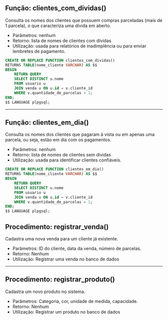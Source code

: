 ## Função: clientes_com_dividas()

Consulta os nomes dos clientes que possuem compras parceladas (mais de 1 parcela), o que caracteriza uma dívida em aberto.

- Parâmetros: nenhum
- Retorno: lista de nomes de clientes com dívidas
- Utilização: usada para relatórios de inadimplência ou para enviar lembretes de pagamento.
```sql
CREATE OR REPLACE FUNCTION clientes_com_dividas()
RETURNS TABLE(nome_cliente VARCHAR) AS $$
BEGIN
    RETURN QUERY
    SELECT DISTINCT u.nome
    FROM usuario u
    JOIN venda v ON u.id = v.cliente_id
    WHERE v.quantidade_de_parcelas > 1;
END;
$$ LANGUAGE plpgsql;

```

---

## Função: clientes_em_dia()

Consulta os nomes dos clientes que pagaram à vista ou em apenas uma parcela, ou seja, estão em dia com os pagamentos.

- Parâmetros: nenhum
- Retorno: lista de nomes de clientes sem dívidas
- Utilização: usada para identificar clientes confiáveis.

```sql
CREATE OR REPLACE FUNCTION clientes_em_dia()
RETURNS TABLE(nome_cliente VARCHAR) AS $$
BEGIN
    RETURN QUERY
    SELECT DISTINCT u.nome
    FROM usuario u
    JOIN venda v ON u.id = v.cliente_id
    WHERE v.quantidade_de_parcelas = 1;
END;
$$ LANGUAGE plpgsql;

```

## Procedimento: registrar_venda()
Cadastra uma nova venda para um cliente já existente.

- Parâmetros: ID do cliente, data da venda, número de parcelas.
- Retorno: Nenhum
- Utilização: Registrar uma venda no banco de dados

---

## Procedimento: registrar_produto()
Cadastra um novo produto no sistema.

- Parâmetros: Categoria, cor, unidade de medida, capacidade.
- Retorno: Nenhum
- Utilização: Registrar um produto no banco de dados
